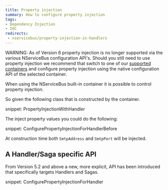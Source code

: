 ```yaml
---
title: Property injection
summary: How to configure property injection
tags:
- Dependency Injection
- IOC
redirects:
 - nservicebus/property-injection-in-handlers
---
```


WARNING: As of Version 6 property injection is no longer supported via the various NServiceBus configuration API's. Should you still need to use property injection we recommend that switch to one of our [supported containers](/nservicebus/containers) and configure property injection using the native configuration API of the selected container.

When using the NServiceBus built-in container it is possible to control property injection.

So given the following class that is constructed by the container.

snippet: PropertyInjectionWithHandler

The inject property values you could do the following:

snippet: ConfigurePropertyInjectionForHandlerBefore

At construction time both `SmtpAddress` and `SmtpPort` will be injected.


## A Handler/Saga specific API

From Version 5.2 and above a new, more explicit, API has been introduced that specifically targets Handlers and Sagas.

snippet: ConfigurePropertyInjectionForHandler
